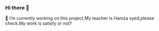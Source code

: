 ### Hi there 👋
🔭 I’m currently working on this project.My teacher is Hamza syed,please check.My work is satisfy or not?


